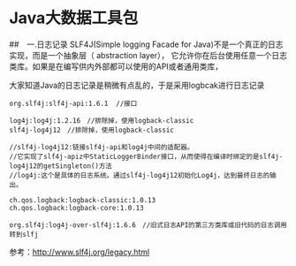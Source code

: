 # Java大数据工具包

##　一.日志记录
SLF4J(Simple logging Facade for Java)不是一个真正的日志实现，而是一个抽象层（ abstraction layer），
它允许你在后台使用任意一个日志类库。如果是在编写供内外部都可以使用的API或者通用类库，

大家知道Java的日志记录是稍微有点乱的，于是采用logbcak进行日志记录

    org.slf4j:slf4j-api:1.6.1  //接口
    
    log4j:log4j:1.2.16　//排除掉，使用logback-classic
    slf4j-log4j12　//排除掉，使用logback-classic
    
    //slf4j-log4j12:链接slf4j-api和log4j中间的适配器。
    //它实现了slf4j-apiz中StaticLoggerBinder接口，从而使得在编译时绑定的是slf4j-log4j12的getSingleton()方法
    //log4j:这个是具体的日志系统。通过slf4j-log4j12初始化Log4j，达到最终日志的输出。
    
    ch.qos.logback:logback-classic:1.0.13
    ch.qos.logback:logback-core:1.0.13
    
    org.slf4j:log4j-over-slf4j:1.6.6　//旧式日志API的第三方类库或旧代码的日志调用转到slfj
    
参考：http://www.slf4j.org/legacy.html